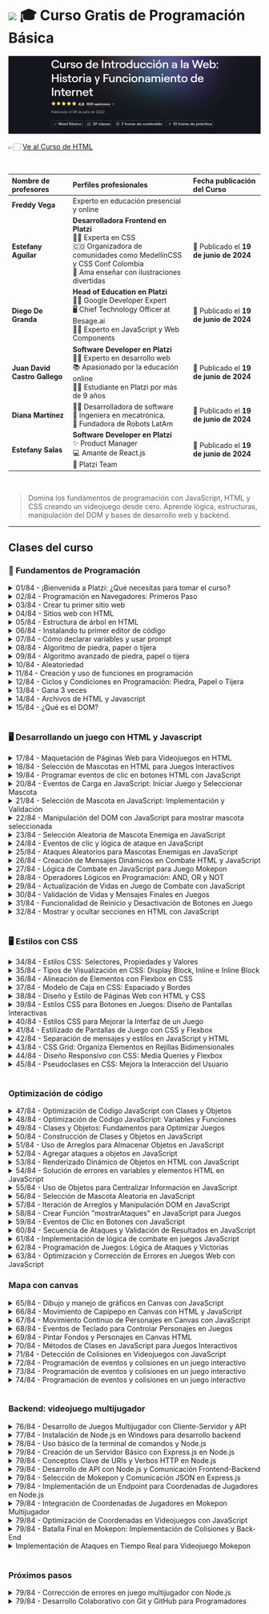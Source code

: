 
# <img width="32px" src="https://static.platzi.com/media/achievements/badge-piezas-programacion-basica-ede320eb-b1a9-4f1c-8b61-dd0502bbe4d3.png"/> 🎓 Curso Gratis de Programación Básica

<img src="./banners-cursos/curso01.jpg"/>

  <br/>

  👉🏻 [Ve al Curso de HTML](https://platzi.com/cursos/programacion-basica)
  
  <br/>

  | Nombre de profesores | Perfiles profesionales | Fecha publicación del Curso |
  | :--- | :--- | :--- |
  | **Freddy Vega** | Experto en educación presencial y online |
  | **Estefany Aguilar** | **Desarrolladora Frontend en Platzi** <br/> 👩‍💻 Experta en CSS <br/> 🇨🇴 Organizadora de comunidades como MedellínCSS y CSS Conf Colombia <br/> 🎨 Ama enseñar con ilustraciones divertidas | 📅 Publicado el **19 de junio de 2024** |
  | **Diego De Granda** | **Head of Education en Platzi** <br/> 👨‍🏫 Google Developer Expert <br/> 🖥️ Chief Technology Officer at Besage.ai <br/> 👨‍💻 Experto en JavaScript y Web Components | 📅 Publicado el **19 de junio de 2024** |
  | **Juan David Castro Gallego** | **Software Developer en Platzi** <br/> 👨‍💻 Experto en desarrollo web <br/> 📚 Apasionado por la educación online <br/> 👨‍🎓 Estudiante en Platzi por más de 9 años | 📅 Publicado el **19 de junio de 2024** |
  | **Diana Martínez** | 👩‍💻 Desarrolladora de software <br/> 🔧 Ingeniera en mecatrónica. <br/> 🤖 Fundadora de Robots LatAm | 📅 Publicado el **19 de junio de 2024** |
  | **Estefany Salas** | **Software Developer en Platzi** <br/> ✨ Product Manager <br/> 💻 Amante de React.js <br/> 💚 Platzi Team | 📅 Publicado el **19 de junio de 2024** |
  <br/>


> Domina los fundamentos de programación con JavaScript, HTML y CSS creando un videojuego desde cero. Aprende lógica, estructuras, manipulación del DOM y bases de desarrollo web y backend.

---

## Clases del curso

### 🗿 Fundamentos de Programación
<details>
  <summary>01/84 - ¡Bienvenida a Platzi: ¿Qué necesitas para tomar el curso?</summary>
  <br/>
</details>

<details>
  <summary>02/84 - Programación en Navegadores: Primeros Paso</summary>
  <br/>

  Si nos regalas solo unos minutos, podemos enseñarte a escribir tus primeras líneas de código 💚 Solo necesitas un navegador de Internet y la voluntad para intentarlo 😉 .

  ## **Abriendo la consola del navegador**

  Primero necesitamos un espacio dónde escribir código. Así que ve a tu navegador favorito (Google chrome, Edge, Firefox, Opera, o el que prefieras) y dirígete a la barra de direcciones (ese lugar donde escribes “`Platzi.com`”).

  Ahí, vas a escribir “**about:blank**” (sin las comillas). Eso hará que la pestaña donde lo escribiste quede vacía. Debería quedar un espacio totalmente blanco. Una vez ahí, vas a hacer **clic derecho** en el espacio en blanco y luego vas a hacer clic en un botón que diga “**inspeccionar**” (algunos navegadores lo llaman “inspect element”).

  Eso abrirá el **inspector de elementos**, un menú donde puedes ver la composición del sitio web dónde estás parado (muchos se espantan cuando lo abren por accidente dentro de un sitio web 😆 Más tarde puedes hacerlo por prueba si quieres 👍).

  El inspector se abre por defecto en una pestaña llamada “elementos” en la parte superior. Lo que estamos buscando está justo al lado: una pestaña llamada “**consola”.**

  Ahí es dónde empezarás a programar 😉

  ![Captura de pantalla que muestra cómo llegar a la consola](https://static.platzi.com/media/articlases/Images/Clase%2001%20-%201.png)

  ## **Tus primeras líneas de código**

  Haz clic en la consola y escribe lo mismo que te indico aquí abajo. **Recuerda pulsar [enter] luego de escribir cada línea para ver el resultado** 🙂

  ```jsx
  1 + 1   //[enter]

  9 - 5   //[enter]

  12 * 4  //[enter]

  30 / 5  //[enter]

  ```

  ![Captura de pantalla de cómo se ven estos cálculos en la consola](https://static.platzi.com/media/articlases/Images/Clase%2001%20-%202.png)

  Seguro ya notaste que puedes usar la consola como una especie de calculadora. Realiza algunos experimentos antes de continuar 😉

  ## **Variables**

  Ahora, ¿qué tal si probamos algo diferente? Ingresa el siguiente código en la consola:

  ```jsx
  a = 1       //[enter]

  b = 2       //[enter]

  c = a - b
  ```

  ¿Qué crees que ocurrirá cuando pulses [enter] en ese último comando? ¡Así es! La consola sustituirá “a” y “b” por sus valores numéricos, y los usará para calcular el valor de “c” 😃

  Esto ocurre porque, cuando la consola recibe el comando “a = 1”, tu computadora guarda en su memoria RAM que la letra “a” vale “1”.

  A esto lo llamamos crear una **variable,** y ocurre siempre que empleas el signo igual (=). En este escenario, a, b y c se convirtieron en variables y puedes emplearlas para calcular cosas más interesantes 🙂 De hecho, no tienes que limitarte a letras. Puedes crear variables tan locas como:

  ```jsx
  perros = 4

  gatos = 3

  totalMascotas = perros + gatos
  ```

  Ojo, en la consola, una vez que declaras una variable, basta con escribirla de nuevo para conocer de nuevo su valor. Prueba escribiendo solamente “c” y pulsando [enter] 😉

  Adelante, experimenta un poco antes de seguir leyendo 😁

  ## **Errores**

  Ahora, ¿crees que la consola solo sabe interpretar números? Probemos esta vez con algo de texto 🙂

  ```jsx
  d = texto
  ```

  Si pulsaste `[enter]` al escribir eso, probablemente la consola te arrojó un error 😅 Verás: la consola te permite darle instrucciones a tu computadora de forma directa. Pero si escribes algo que tu computadora no puede entender, entonces te va a arrojar un error.

  Este error que cometiste es un **error de sintaxis**, y ocurre cuando escribes algo que no sigue las reglas del lenguaje de programación que entiende tu computadora.

  En este caso, nos estamos comunicando con ella usando **JavaScript**. Y en JavaScript, el texto se escribe entre comillas (”).

  ## **Strings**

  Tu computadora no puede entender texto sin ayuda de programas o extensiones. Pero si puede entender caracteres, como letras y símbolos, y **secuencias de caracteres**, como palabras o contraseñas.

  A este tipo de datos se les conoce como **string**. Tu computadora los entiende del mismo modo que entiende a los números, y puedes hacer cosas con ellos como:

  ```jsx
  d = "Hola, "

  e = " ¿cómo estás?"

  profesor = "Freddy"

  f = d + profesor + e

  ```

  Realiza algunos experimentos antes de continuar.

  ## **Funciones**

  Las funciones son una herramienta adicional a nuestra disposición. Estas nos permiten decirle a nuestra computadora: “cuando recibas esta señal, por favor haz esto.”

  Por el momento no te explicaremos como crearlas. Pero si te enseñaremos a usarlas 😉

  El navegador tiene algunas funciones por defecto. Una de ellas se llama “alert()”. Para usarla prueba escribiendo este comando en la consola:

  ```jsx
  alert("¡Estoy programando!")
  ```

  En ese ejemplo, lo que hiciste fue ejecutar la función. Eso se hace escribiendo el nombre de la función (”alert”) seguido por paréntesis con una señal dentro. Esta señal se llama **parámetro.**

  Ojo, esos parámetros generalmente modifican el resultado cuando ejecutas una función. Tú decides cómo funciona cuando las creas, pero algunas funciones usan muchos parámetros, y pueden trabajar sin ningún parámetro.

  Por ejemplo, prueba con:

  ```jsx
  alert()

  ```

  Fíjate en que, **a pesar de no tener parámetros, igual tuvimos que usar los paréntesis**. Esto es importante. Si no usas los paréntesis, la computadora no entiende que quieres ejecutar una función. En cambio, se confunde y piensa que le estás hablando de una variable 😅

  ## **¿Cómo funciona la programación?**

  La consola del navegador es un espacio que nos permite comunicarnos directamente con nuestro computador a través de JavaScript. Cuando creas variables, tu computador guarda la información en la memoria RAM *(Random Access Memory)* dónde la guarda para que accedas a ella siempre que lo necesitas, y la borra al apagar la computadora.

  Todo esto de variables, funciones, strings y demás es lo que está detrás de los sitios web, apps para teléfonos, videojuegos, y todo tipo de software 🙂

  Felicidades por escribir tus primeras líneas de código 🤗 Realiza todos los experimentos que quieras, y nos vemos en la próxima clase para que aprendas a [crear tu primer sitio web](https://platzi.com/clases/3208-programacion-basica/51979-crea-tu-primer-sitio-web/) 😉

  ## **Resumiendo la clase**

  Pero antes de irnos, te dejaré este pequeño resumen para que puedas revisarlo en el futuro:

  💡 Puedes entrar a la **consola** siguiendo los siguientes pasos:

  1. Abre el navegador (Google Chrome, Edge, Firefox, Opera, o el que prefieras).
  2. Escribe “**about:blank**” en la barra de direcciones.
  3. Haz clic derecho en el espacio en blanco, y selecciona “**inspeccionar**” (algunos navegadores lo muestran como “inspect element”). Eso abre el **inspector de elementos**.
  4. dentro del inspector de elementos, dirígete a una pestaña llamada “**consola**”.

  💡 La consola del navegador te permite comunicarte directamente con tu computador a través de un lenguaje de programación llamado **JavaScript.**

  En su forma más básica, puedes utilizarlo para realizar operaciones matemáticas.

  💡 Las **variables** permite almacenar valores para usarlos luego en operaciones variadas y más complejas, sin necesidad de repetirlos una y otra vez.

  Más adelante aprenderás sus reglas de uso. Pero, por los momentos, puedes crearlas en la consola usando este formato:

  ```jsx
  [variable] = [valor]
  ```

  Por ejemplo:

  ```jsx
  a = 1
  ```

  💡 Las variables también pueden almacenar texto. Este tipo de datos se llaman **strings**, y puedes emplearlos siempre y cuando encierres el texto entre comillas.

  Por ejemplo:

  ```jsx
  profesor = “Freddy”
  ```

  💡 Las **funciones** nos permiten indicarle a la computadora que ejecute una serie de pasos cuando se le dé la señal. En esta clase no aprendimos a crearlas, pero si a utilizarlas usando la función “alert()” que viene por defecto con el navegador.

  Para usarla, solo tienes que escribir:

  ```jsx
  alert(”mensaje”)
  ```

  Esto funciona aunque el “mensaje esté en blanco. Pero es importante que escribas los paréntesis, o la función no se ejecutará.

  <aside>

  💡 _Los lenguajes de programación tienen reglas de escrituras. Si te equivocas, la computadora no entenderá lo que dices y te avisará mostrándote un error_.

  </aside>

  Los errores que derivan de errores de escritura en el código se llaman **errores de sintaxis** y son bastante comunes, en especial cuando estás aprendiendo a programar.
</details>


<details>
  <summary>03/84 - Crear tu primer sitio web</summary>
  <br/>
  Un **sitio web** funciona correctamente gracias a la participación de diversos tipos de archivos. Por lo tanto, antes de empezar a crear nuestro primer sitio web debemos repasar un concepto fundamental relacionado con **la estructura de los archivos**.

  Aunque en esta clase generaremos un solo archivo para lanzar nuestro primer sitio web, a lo largo del curso necesitarás crear otros tipos de archivos para su correcto funcionamiento.

  ## **Estructura de un archivo**

  Se trata de uno de los conceptos más fáciles de asimilar en el universo de los sistemas operativos. Nada más debes recordar alguno de tantos archivos que has creado desde que usas un computador.

  Es muy probable que hayas pensado que *carta.docx* o *dibujo.jpg* eran, simplemente, nombres de archivos. Resulta que en esa descripción observamos **la estructura de un archivo**.

  ### Nombre

  Debes tener claro que *nombre* es, apenas, una parte de la estructura de un archivo.

  Los nombres son personalizados y descriptivos. Solo **en algunos casos deberás asignar nombres predefinidos** para que sean leídos automáticamente, como, por ejemplo, cuando produces un sitio web. La página principal, por defecto, debe llamarse *index.html*.

  > Al asignar nombres a los archivos, debemos tener en cuenta una recomendación imprescindible como hispanohablantes: no utilizar caracteres especiales como tildes, comas o la eñe. Tampoco se deben emplear símbolos como &, $, %, !, o ". Por ejemplo, si debes crear una presentación en slides para una fecha especial, es mejor que definas el nombre de la siguiente manera: diaDelNino.pptx
  > 

  Tal como puedes darte cuenta en el ejemplo anterior, no uso ni tilde ni la eñe. Además, también debiste haber notado que no he dejado ningún espacio en el medio. En cambio, he utilizado letras mayúsculas.

  ### Punto (.)

  Por más diminuto que nos parezca, **el punto es un elemento importante dentro de la estructura de un archivo**.

  Este carácter **está presente en las estructuras de archivos de todos los sistemas operativos**. Tanto en Windows como en Mac, Linux, incluso, en Android se usa el punto después del nombre y antes de la extensión.

  ### Extensión

  La extensión de un archivo es el componente que nos permite distinguirlo antes de ejecutarlo. Por ejemplo, si la extensión es *pdf* o *mp4*, sabemos que el primero es un documento y que el segundo es un video. Gracias a la **extensión** conocemos anticipadamente qué aplicación ejecutará el archivo.

  Para el propósito del presente curso, tendremos en cuenta que un navegador como Chrome lee, entre otros archivos, aquellos cuya extensión es *html*. Por esta razón, el primer archivo que crearemos para lanzar un sitio web será uno que termine en *.html*. Pero, antes de todo, es necesario conocer acerca de esta tecnología.

  ## **¿Qué es HTML?**

  HTML es un lenguaje de marcado o de **etiquetas**. Gracias a las etiquetas escritas dentro del archivo .html, puedes ver esta página tal y como está. Las etiquetas html son, algo así, como instrucciones que el navegador debe decodificar. Viene del inglés *HyperText Markup Language*.

  Las traducciones al español tienen leves variaciones. Algunos le llaman “*lenguaje de etiquetas*” o “*marcas de hipertexto*”. Otros, simplemente, “*lenguaje de marcado*”. Un archivo con extensión *HTML* contiene texto plano. **HTML no es un archivo de texto enriquecido** como los que producimos en editores como Microsoft Word. Al crear un archivo HTML no podemos formatear su texto con subrayado o con **negrita** o con diferentes colores.

  En este punto ya te habrás preguntado, ¿por qué veo este texto en negrita y en cursiva en el navegador que solo lee archivos HTML, los cuales son archivos de texto plano?. No te preocupes que no se trata de un engaño, es una buena pregunta.

  La versión actual de HTML incorpora más de un centenar de etiquetas. En este curso utilizaremos algunas de las que más se implementan en un sitio web.

  ## **Configurando mi sistema operativo en modo profesional**

  Ahora que ya sabemos lo importante que son las **extensiones**, estas deben estar siempre visibles en nuestro sistema operativo. Además, en el entorno de la programación, **es una buena práctica tener a la vista las extensiones de los archivos que están en nuestro computador**.

  Por eso vamos a proceder a realizar la primera actividad de esta clase: **activar la función de *Mostrar las extensiones de los archivos*** en tu sistema operativo. Esta es una tarea muy sencilla, aunque varía de acuerdo a la versión de tu sistema operativo. Pero si trabajas en una versión reciente, el proceso es, aún, más sencillo.

  ## **Actividad de la clase**

  Después de que hayas realizado la tarea del paso anterior, realiza lo siguiente:

  1. Crea la carpeta *programar* en el escritorio o en la unidad de tu preferencia y ábrela.
  2. Haz clic secundario, selecciona *Nuevo*, luego *Documento de texto*. Borra todo el texto que te aparece por defecto, es decir el nombre del archivo, el punto y la extensión. Escribe pagina.html (recuerda que no se deben usar tildes).
  3. Haz clic secundario sobre el archivo pagina.html, luego en *Abrir con* y selecciona *Bloc de notas*. No debes abrir el archivo haciendo doble clic. Eso lo haremos después. Al hacer doble clic principal, seguramente el archivo lo abra el navegador predeterminado en tu sistema operativo que puede ser Chrome, Edge o Mozilla. En cualquiera de estos solo verás una página en blanco, puesto que todavía no has ingresado contenido al archivo pagina.html.
  4. Después de abrir el archivo en el *Bloc de notas*, escribe las siguientes líneas de código:

  ```html
  <h1>Mi primer sitio web</h1>
  Hola <strong>querida</strong> clase
  ```

  En este ejemplo observa atentamente aquello que está entre los signos de menor que (<) y mayor que (>). Tanto los signos como lo que está dentro de ellos, conforman una etiqueta.

  1. Ahora guarda los cambios, vuelve a la carpeta *programar* y abre el archivo pagina.html haciendo doble clic.

  Así como estás viendo tu archivo, ya no en el *Bloc de notas*, sino en el navegador, es como puedes comprender poco a poco la manera en que funcionan las etiquetas html.

  En el navegador no observas los signos de menor que y mayor que ni lo que está dentro de estos. Lo que sí ves es texto que tiene un mayor tamaño que otro. Esto se debe a que la etiqueta *h1* viene de Header o título o encabezado. El *1* se relaciona con la jerarquía del título. Si deseas ver subtítulos en tu sitio web, debes insertar la etiqueta *h2*. Ten en cuenta que html tiene hasta la etiqueta *h6*.

  Continúa viendo la siguiente clase de este curso para que conozcas muchas más etiquetas html incluyendo las que debes insertar obligatoriamente en tu sitio web.
</details>


<details>
  <summary>04/84 - Sitios web con HTML</summary>
  <br/>

  Seguro ya sabes que un sitio web es, en su forma más básica, un archivo HTML. Ahora, acompáñame a descubrir el funcionamiento de este lenguaje, y cómo puedes usarlo para empezar a crear sitios web 🙂.

  ## **Fundamentos de HTML**

  El **lenguaje de marcas de hipertexto (HTML)** tiene reglas como cualquier otro lenguaje. Y no son tan complicadas cuando te tomas el tiempo para explorarlas poco a poco 😉

  ### 1️⃣ En HTML la información se organiza con etiquetas

  Estas consisten en una palabra o una letra encerradas entre los símbolos “<” y “>”.

  Ej:

  ```html
  <title>
  ```

  ### 2️⃣ Cada pieza contenida en tu sitio web la encierran etiquetas de apertura y de cierre

  Las etiquetas de cierre tienen un “/” antes de la palabra o letra que compone la etiqueta.

  Ej:

  ```html
  <title>Este es el texto que aparece en la pestaña del navegador</title>

  ```

  ### 3️⃣ Las etiquetas se escriben sin espacios internos ni mayúsculas

  Un error de este estilo (de sintaxis) puede causar que el navegador no entienda la etiqueta.

  ### 4️⃣ Existen algunas etiquetas que se cierran a sí mismas

  Estas generalmente **no tienen contenido**, así que empiezan y terminan con la etiqueta de apertura. Sin embargo, son muy útiles para introducir metadatos, organizar elementos de la página, o importar elementos de otras fuentes.

  [Solo hay 14 de estas etiquetas](https://www.tutorialstonight.com/self-closing-tags-in-html#:~:text=%3Carea%3E%20%2D%20HTML,for%20the%20browsers). Pero las más comunes son:

  | **Etiqueta** | **Uso** |
  | --- | --- |
  | `<br>` | Introduce un salto de línea en la página. |
  | `<img>` | Introduce imágenes a tu sitio web. |
  | `<input>` | Introduce elementos para que el usuario te de información (cómo botones, campos de texto, listas desplegables, entre otros). |
  | `<link>` | Se usa mucho para cargar hojas externas de estilos (archivos “.css”) para definir los estilos de tu sitio web. |
  | `<meta>` | Se usa para darle metadata a tu sitio web (para que el navegador y buscadores cómo google puedan trabajar mejor con él). |

  <aside>
  💡Ojo, hay una variante de HTML llamada XHTML que requiere que estas etiquetas terminen en “/>”. Por ese motivo, muchos developers acostumbran a terminar estas etiquetas de esa manera, incluso en el HTML común y corriente.

  </aside>

  Esto no es obligatorio en el HTML que tú estás aprendiendo ahora, pero es bueno que lo tengas en mente para cuando trabajes con otros developers 👍

  Ej:

  ```html
  <meta charset=""utf-8"" />

  <img src=""./assets/img/Logo.svg"" alt=""Logo de Batata Bit"" />
  ```

  ### 5️⃣ Hay etiquetas cuyo trabajo es contener otras etiquetas

  Cuando esto ocurre, se acostumbra usar la “indentación” de código para distinguir la jerarquía de las etiquetas.

  En palabras más simples: Solo tienes que pulsar la tecla “tab” en las etiquetas hijo para que estas se muevan un poquito hacia la derecha. Eso te ayudará a distinguir a los padres de los hijos con mayor facilidad.

  Ej:

  ```html
  <picture class=""logo"">
      <img src=""./assets/img/Logo.svg"" alt=""Logo de Batata Bit"" />
  </picture>

  ```

  ### 6️⃣ Muchas etiquetas HTML utilizan **atributos**

  Estos son información adicional que se agrega en la etiqueta de apertura para personalizar sus propiedades y funcionalidad.

  Estos siguen el siguiente patrón:

  NombreDelAtributo=”ValorDelAtributo”

  Aprenderás más sobre los atributos poco a poco. Por ahora lo importante es que sepas que existen 👍

  Por cierto, en HTML, la combinación de etiquetas, atributos y contenido recibe el nombre de **elemento**.

  ![Partes de un elemento HTML](https://static.platzi.com/media/articlases/Images/Clase%204%20-%201.png)

  ### 7️⃣ Puedes encontrar una lista completa de las etiquetas HTML que puedes usar

  Con explicaciones y ejemplos de uso, en [este sitio web](https://htmlreference.io/).

  También puedes encontrarlas en referencias oficiales como las de [W3Schools](https://www.w3schools.com/tags/) o [Mozilla Developers](https://developer.mozilla.org/en-US/docs/Web/HTML/Element).

  Las más comunes para escribir son:

  | **Etiqueta** | **Uso** |
  | --- | --- |
  | `<p>` | “Paragraph”, te permite introducir párrafos. |
  | `<a>` | “Anchor”, te permite introducir hipervínculos. |
  | `<b>` | “Bold”, te permite escribir en negritas. |
  | `<i>` | “Italics”, te permite escribir en cursiva. |
  | `<u>` | “Underline”, te permite escribir texto subrayado. |
  | `<ul>` | “Unordered list”, te permite crear una lista desordenada (con puntitos) |
  | `<ol>` | “Ordered list”, te permite introducir una lista ordenada (con números o letras). |
  | `<li>` | “List item”, se colocan dentro de un `<ul>` o un `<ol>`, y se convierten en los elementos de la lista. |
  | `<h1>`, `<h2>`, `<h3>`, `<h4>`, `<h5>`, `<h6>` | “Heading”, insertan títulos y subtítulos en tu sitio web. El número que acompaña a la “h” representa el nivel del título, dónde h1 tiene la mayor jerarquía. |

  ### 8️⃣ Recuerda, **los archivos HTML cargan de arriba hacia abajo, un elemento tras otro**

  Esto significa que el orden en el que escribas el HTML sí importa. Esos son todos por ahora 😁 Recuerda experimentar un poco con las etiquetas que conociste el día de hoy 😉

  Para profundizar un poco más, no te pierdas de la siguiente clase: [Estructura de árbol en HTML](https://platzi.com/clases/3208-programacion-basica/51981-estructura-arbol-html/).

  </details>

  <details>
    <summary>05/84 - Estructura de árbol en HTML</summary>
    <br/>

    El lenguaje de marcas de hipertexto (HTML) se caracteriza porque su estructura es como la de un árbol 🙂 ¿Te animas a aprender cómo funciona? 😉

  Imagina que cada etiqueta es una rama, y que el contenido son hojas. Por lo tanto, algunas etiquetas nacerán dentro de otras etiquetas, y podrías encontrar contenido en alguna de las etiquetas más pequeñas 😉 Ahora, explorémoslas en orden para que entiendas a qué me refiero.

  ## **La regla: `<!DOCTYPE html>`**

  Primero, cada archivo HTML empieza con una etiqueta que se cierra sola. Esto es una convención y no modifica el contenido del sitio, pero es importante que empieces con ella.

  ```html
  <!DOCTYPE html>
  ```

  ## **El árbol: `<html>`**

  Debajo encontrarás el tronco del árbol: la etiqueta `<html>`. Todo el contenido del sitio va dentro de esta etiqueta, y está viene con un atributo que indica el idioma en que está escrito el sitio web.

  ```html
  <!DOCTYPE html>
  <html lang="es">

  </html>

  ```

  Después, el árbol se abre hacia dos secciones principales: la primera es `<head>`, dónde encontrarás la metadata del sitio web. Esta sección te ayudará a decirle al navegador cómo va a mostrar tu sitio web, y también te permite darle información a buscadores como google para que sepan cómo mostrar tu sitio.

  Y la segunda rama principal es `<body>`, donde introducirás el contenido que los usuarios van a ver cuando visiten tu sitio web.

  ```html
  <!DOCTYPE html>
  <html lang="es">
      <head>

      </head>
      <body>

      </body>
  </html>
  ```

  ## **Las raíces: `<head>`**

  La etiqueta `<head>` se parece mucho a las raíces de un árbol: el usuario no puede verlas, pero son fundamentales para que el sitio web funcione.

  Suele contener muchas etiquetas `<meta>` que revelan información sobre el sitio web al navegador y a buscadores como Google.

  También incluye la etiqueta `<title>` que tiene el título del sitio web (que aparece en la pestaña del navegador), y al menos una etiqueta <link> que carga la hoja de estilos de tu sitio web (el archivo “.css”; esto es lo que organiza los elementos de tu sitio web y les da forma y color).

  Aquí abajo te dejo un ejemplo muy común de lo que puedes encontrar en un `<head>`.

  ```html
  <!DOCTYPE html>
  <html lang="es">
      <head>
          <meta/>
          <meta/>
          <meta/>
          <title></title>
          <meta/>
          <link/>
      </head>
      <body>

      </body>
  </html>
  ```

  ## **Las ramas, hojas y flores: `<body>`**
  Mientras tanto, la etiqueta `<body>` contiene todo lo que el usuario puede ver en el sitio web, y también aquello con lo que puede interactuar. Esta puede ser tan compleja y diversa como las ramas de un arbol.

  Si has visitado un sitio web antes, seguro habrás notado que está construido en diferentes secciones, y las más comunes son `<header>`, `<main>`, `<aside>` y `<footer>`.

  ![Estructura común de un sitio web](https://static.platzi.com/media/articlases/Images/Clase%204%20-%202.png)

  ### La etiqueta `<script>`

  Además de esos 4, se acostumbra agregar una etiqueta `<script>` al final de `<body>`. Esta es la que tiene todo el código en JavaScript que introduces en tu sitio web para que haga cosas divertidas 😉

  Probablemente pensaste que esta etiqueta se coloca en `<head>` debido a que su contenido no se muestra al usuario. Y estás en lo cierto 🙂 En realidad funciona por igual tanto en `<head>` como en `<body>`. Pero, antes de decidir dónde colocarla, quiero que pienses en esto:

  ¿Recuerdas que **los archivos HTML cargan progresivamente de arriba a abajo**? Pues, por lo general, el usuario no interactúa con el sitio web hasta que este termina de cargar. Así que dejar `<script>` al final de `<body>` permite que tu sitio web cargue todo el aspecto visual antes de cargar su programa 😉

  Al final queda de tu parte (o de tu equipo de trabajo) decidir dónde colocar `<script>`. Pero es una práctica común dejarlo al final de `<body>` para que el sitio web se muestre más rápido al usuario 🙂

  ```html
  <!DOCTYPE html>
  <html lang="es">
      <head>

      </head>
      <body>
          <header>

          </header>
          <main>

          </main>
          <footer>

          </footer>
          <script></script>
      </body>
  </html>
  ```

  ### HTML semántico

  En este punto, ya puedes introducir etiquetas comunes de escritura como `<p>` o `<ol>`. Sin embargo, existen otras etiquetas que suelen usarse dentro de `<body>` para ordenar aún más la información, lo que beneficia a la accesibilidad, al posicionamiento de tu sitio web en buscadores, y en ocasiones también a la aplicación de estilos.

  Algunas etiquetas comunes de este estilo son:

  | **Etiqueta** | **Uso** |
  | --- | --- |
  | `<nav>` | Se usa para identificar el panel de navegación del sitio, dónde están los links al resto del contenido de tu sitio web. |
  | `<section>` | Se usa para separar un elemento html en secciones, cada una con un propósito. |
  | `<article>` | Se usa para identificar artículos individuales dentro de un sitio web. Se usa mucho para identificar entradas de un blog. |
  | `<figure>` | Se usa como un contenedor de imágenes, para manipular su tamaño con mayor facilidad en CSS, y para agregar un pie de foto. |
  | `<div>` | Este es un comodín. Es un contenedor que puede tener lo que sea dentro. Pero no beneficia la accesibilidad o el posicionamiento en buscadores. |

  Aquí abajo tienes un ejemplo de una estructura de HTML básica sin contenido. Verás que no es tan compleja luego de que conoces los elementos que la componen 😁

  ```html
  <!DOCTYPE html>
  <html lang="es">
      <head>
          <meta/>
          <meta/>
          <meta/>
          <title>Batata Bit</title>
          <meta/>
          <link/>
      </head>
      <body>
          <header>
              <nav>
              </nav>
          </header>
          <main>
              <section>
                  <article>
                  </article>
              </section>
          </main>
          <footer>
              <figure>
                  <img/>
              </figure>
          </footer>
          <script></script>
      </body>
  </html>

  ```

  Por cierto, abajo te dejé el mismo código, pero con atributos 😁 Como hay más texto, quizás pienses que es más “temible” cuando los tiene. Pero la realidad es que los atributos no cambian la estructura, solo agregan información 🙂

  Dale un vistazo para que te vayas acostumbrando a como se ven. Cuando empieces a usarlos te familiarizarás mucho más con ellos 😉

  ```html
  <!DOCTYPE html>
  <html lang="es">
      <head>
          <meta charset="utf-8" />
          <meta name="description" content="La próxima revolución en el intercambio de criptomonedas, Batatabit te ayuda a navegar entre los diferentes precios y tendencias" />
          <meta name="robots" content="index, follow" />
          <title>Batata Bit</title>
          <meta name="viewport" content="width=device-width, initial-scale=1.0" />
          <link rel="stylesheet" href="./styles/mobile.css" />
      </head>
      <body>
          <header class="header">
              <nav>
              </nav>
          </header>
          <main class="main">
              <section class="added-value">
                  <article class="added-value__cards--save-time">
                  </article>
              </section>
          </main>
          <footer>
              <figure class="footer__logo">
                  <img src="./assets/img/FooterLogo.svg" alt="El logo de batatabit" />
              </figure>
          </footer>
          <script src="./src/index.js"></script>
      </body>
  </html>

  ```

  Experimenta un poco con las etiquetas que conociste el día de hoy, y luego continúa tu aprendizaje aprendiendo a instalar tu primer editor de código: [Visual Studio Code](https://platzi.com/clases/3208-programacion-basica/51982-visual-studio-code/).

</details>


<details>
  <summary>06/84 - Instalando tu primer editor de código</summary>
  <br/>

  Si vas a aprender a programar, necesitas un editor de código. Pero ¿Por qué usar uno? ¿Cuál elegir? ¿Y cómo instalarlo? Quédate conmigo y respondamos todas esas preguntas 😉.

  ## **¿Qué es un editor de código?**

  En pocas palabras, un editor de código es un software que te permite escribir y editar código **en texto plano**, a la vez que te brinda herramientas varias para facilitar tu proceso de trabajo.

  El código se escribe en **texto plano**. Es decir, texto simple y sin ningún tipo de formato (como negritas, cursivas y variedades de tamaño o color). Por lo tanto, no puedes escribir código usando software dedicado a aplicar estos formatos en cartas y documentos (como Microsoft word, Google docs, o Pages).

  Así que necesitas un software especializado que te permita escribir texto plano, pero que al mismo tiempo te brinde herramientas para facilitar tu proceso de trabajo. Algunas de estas herramientas son: detector de errores en el código, herramientas para autocompletar, buscar y reemplazar; resaltados varios para facilitar la lectura del código, entre otros.

  Además. algunas de estas herramientas admiten la instalación de extensiones que permiten personalizar y ampliar aún más las capacidades del editor de código. Van desde asistencia con colores y resaltados, a herramientas de comunicación de equipos dentro del editor de código como [CodeStream](https://www.codestream.com/).

  ## **¿Qué editor de código instalo primero?**

  Si estás siguiendo este curso, te recomendamos que empieces probando [Visual Studio Code](https://code.visualstudio.com/).

  Existen muchos editores de código en el mercado, y la mayoría son gratuitos (incluyendo el block de notas o el “notepad” que viene con tu computadora). Sin embargo, Platzi eligió esta para ti porque es gratuita, corre en windows, mac y Linux; y es una de las mejor valoradas en el entorno profesional al momento de lanzar este curso (2022).

  ## **¿Cómo instalar Visual Studio Code?**

  1. Entra al sitio web oficial de [Visual Studio Code](https://code.visualstudio.com/) y descárgalo para tu sistema operativo.
  2. Ejecuta el instalador que se descargó en tu computadora.
  3. Acepta los términos y condiciones (si estás de acuerdo).
  4. Luego tendrás que indicarle al instalador si deseas que realice alguna tarea adicional (abajo te explico qué significan estas opciones), y le das a siguiente.
  5. Finalmente, esperas a que termine la instalación y le das finalizar 🙂

  ### Tareas adicionales durante la instalación de Visual Studio Code

  Te recomendamos habilitar las siguientes opciones: te recomendamos:

  1. Crear el acceso directo en el escritorio (para que puedas abrirlo desde el escritorio con facilidad).
  2. Agregar la acción “abrir en code” a los menu contextuales de archivo y de directorio (Esto te permite abrir archivos y carpetas desde el menú que se abre cuando haces click derecho en ellos).
  3. Registrar Code como editor para los tipos de archivo admitidos (para que tu computadora abra los archivos con Visual Studio Code en lugar del Notepad).
  4. Agregarlo al PATH (para que puedas abrir tus archivos y carpetas fácilmente desde la [terminal y línea de comandos](https://platzi.com/cursos/terminal/)).

  Estas opciones te beneficiarán en tu carrera cómo programador, especialmente si Visual Studio Code se convierte en tu editor de texto preferido.

  ![Vista de la ventana de "Tareas Adicionales" durante la instalación de Visual Studio Code (2022)](https://static.platzi.com/media/articlases/Images/Clase%206%20-%201.png)

  ## **Usando Visual Studio Code por primera vez**

  Solo la práctica te hará un maestro en Visual Studio Code. Sin embargo, déjame darte algunas nociones clave para que empieces a usarlo ahora mismo 👍

  ![Primera impresión de la ventana de Visual Studio Code (2022)](https://static.platzi.com/media/articlases/Images/Clase%206%20-%202.png)

  1. VSCode emplea ventanas al igual que el navegador de internet. Puedes trabajar con varios archivos a la vez desde la misma ventana.
  2. Por defecto, VSCode suele mostrar una ventana de bienvenida y otra con las mejoras de la última versión instalada. Puedes cerrarlas cuando quieras.
  3. Por defecto, VSCode te preguntará si confías en los autores de los archivos que intentes abrir. Esta es una medida de seguridad normal, y se toma para protegerte de archivos ejecutables que puedan puedan perjudicar tu computador.
  4. VSCode tiene un menú superior muy similar a los de otros software, pero también tiene un menú a la izquierda que se distingue por íconos en lugar de palabras. Estos despliegan un panel lateral con diferentes funcionalidades.
  - El primer botón es el explorador de archivos. Si decides abrir una carpeta entera con VSCode, este panel te permite navegar fácilmente por los diferentes archivos que se encuentran dentro de la carpeta.
  - El segundo botón es un buscador. Te permite buscar palabras en cualquiera de los archivos de la carpeta que tienes abierta (y resalta todas sus iteraciones).
  - El tercero tiene que ver con un software de control de versiones (algo indispensable para programar profesionalmente. Más información en el [Curso Profesional de Git y Github](https://platzi.com/cursos/git-github/)).
  - El cuarto es una herramienta interna de VSCode para correr y detectar bugs en el código.
  - El quinto abre un panel dónde podrás buscar e instalar extensiones para tu editor de código.
  1. El editor de VSCode tiene tema oscuro por defecto para que distingas la implementación de colores dentro del código.
  2. VSCode cuenta el número de líneas del archivo que tengas abierto. También destaca la indentación de código, y aplica un código de colores al texto del archivo (que depende de la extensión del archivo).
  3. VSCode emplea una vista miniatura del código en el extremo derecho de la ventana. Puedes usar este para navegar fácilmente por tu código.
  4. Puedes hacer zoom para aumentar el tamaño del código y facilitar su lectura. Puedes lograrlo pulsando Ctrl→”+” y Ctrl→”-”

  ## **Bonus: utf-8**

  El navegador no puede leer acentos y letras “ñ” si no indicas esto en el HTML.

  Es probable que ya te hayas dado cuenta de que estos acentos no se muestran bien cuando cargas el archivo HTML común y corriente en tu navegador. Esto se debe a que los acentos no pertenecen al set de caracteres que carga por defecto el HTML.

  Para usar caracteres comunes del español (como acentos y la letra “ñ”), necesitas activar el Unicode Transformation Format 8 (UTF-8) en tu archivo HTML colocando la siguiente etiqueta `<meta>` en el `<head>` de tu archivo:

  ```html
  <meta charset="utf-8" />
  ```

  Esta se ve así dentro del código:

  ```html
  <!DOCTYPE html>
  <html lang="es">
      <head>
          <meta charset="utf-8" />
      </head>
      <body>

      </body>
  </html>
  ```

  ¿Qué tal si creas un nuevo archivo HTML, pero esta vez desde Visual Studio Code? 🙂

  Experimenta un poco, y nos vemos a continuación en la siguiente clase: [Como declarar variables y usar prompt](https://platzi.com/clases/3208-programacion-basica/51983-prompt/) 😉

</details>



<details>
  <summary>07/84 - Cómo declarar variables y usar prompt</summary>
  <br/>

  Estos dos procesos pueden ser muy útiles cuando estás aprendiendo a programar.

  ## **Cómo declarar variables en JavaScript**

  Sin complicarnos mucho, puedes declarar una variable en JavaScript escribiendo lo siguiente:

  1. La palabra reservada “let”.
  2. El nombre que quieres para tu variable.
  3. El signo “=” para asignar un valor a ese nombre.
  4. El valor que quieres para la variable. Puede ser texto (strings), números, y otras cosas que aprenderás si profundizas un poco más en JavaScript.

  ```jsx
  let a = 1;
  ```

  “Declarar una variable” consiste en reservar un nombre en la memoria de la computadora y asignarle el valor que tú indiques.

  En JavaScript (el lenguaje que entienden los navegadores de internet) hay varias formas de declarar una variable. Sin embargo, cuando estas empezando, puedes declarar variables con “let” sin mayor problema 👍

  ## **Uso de promt()**

  “Prompt()” es una función nativa del navegador. Cuando la usas, esta dispara una pequeña ventana con el texto que indiques entre los paréntesis, dónde le pide al usuario que te entregue alguna información. Por lo tanto, podemos usarla para obtener información del usuario y usarla en otro lugar.

  Ejemplo:

  ```jsx
  let nombre = "";
  nombre = prompt("¿Cuál es tu nombre?");
  alert(nombre + ", Bienvenido a Platzi :)");
  ```

  Prueba a correr ese código en el navegador para que veas lo que ocurre, y animate a experimentar un poco con lo que aprendiste aquí 😊

  Luego, pasa con confianza a la siguiente clase: [Algoritmo de piedra, papel o tijera](https://platzi.com/clases/3208-programacion-basica/51984-algoritmo-de-piedra-papel-o-tijera/).

</details>

<details>
  <summary>08/84 - Algoritmo de piedra, paper o tijera</summary>
  <br/>

  Ahora que conoces lo más básico de programar ¿te animas a crear un pequeño juego de piedra papel o tijera con tu navegador?

  Esta clase requiere que sepas lo fundamental sobre crear archivos HTML y escribir código JavaScript. Si aún no lo sabes, entonces visita [la primera clase del curso](https://platzi.com/clases/3208-programacion-basica/52069-que-es-platzi/) y empieza desde allí 🙂 Esta es la clase número 9 del curso gratis de programación básica de Platzi 💚

  ## **Tips para aprender a programar**

  Ahora, antes de empezar, déjame darte algunos tips que seguro te ayudarán 😉

  ### Escribe comentarios con “//”

  La computadora ignora todo lo que escribas después de un “//” en una línea de código. Así que puedes usar esto para dejar mensajes útiles para ti (o tus compañeros) a lo largo del código.

  Por ejemplo:

  ```jsx
  //RECOGIENDO LA ELECCIÓN DEL JUGADOR
  let eleccionJugador = prompt(); // Aquí el jugador elije piedra, papel o tijera

  ```

  ### Nombra variables

  Se recomienda fuertemente usar nombres que dejen claro el propósito de la variable. Evita usar nombres sencillos como “a”, porque puedes olvidar que es lo que hace cuando trabajas con muchas variables a la vez.

  La práctica más común es utilizar nombres compuestos por varias palabras en Camel Case (sin espacios, empezando en minúscula, y colocando en mayúscula la inicial de todas las palabras después de la primera).

  Ojo, recuerda no emplear acentos ni “ñ” en tu código para evitar errores de lectura.

  Por ejemplo:

  ```jsx
  eleccionUsuario
  nombreUsuario
  primerApellidoUsuario
  fechaNacimientoUsuario
  ```

  ### Utiliza condicionales

  Si lo piensas bien, el juego de piedra, papel y tijera requiere de condiciones como “si el jugador elije piedra y la computadora elije piedra, entonces el jugador gana”.

  Para hacer eso en JavaScript debes seguir una formula sencilla:

  ```jsx
  if ( variableAComparar == ValorDeComparacion ) {
      //Código a ejecutar si la condición se cumple
  }
  else if ( variableAComparar == ValorDeComparacion2 ) {
      //Código a ejecutar si la condición 1 no se cumple, pero la segunda sí
  }
  else ( variableAComparar == ValorDeComparacion3 ) {
      //Código a ejecutar si ninguna condición se cumple
  }
  ```

  En resumen:

  1. Usas `if` para evaluar la primera condición. `else if`, para evaluar más condiciones si la primera no se cumple, y `else` para decir lo que ocurrirá si ninguna otra condición se cumple.
  2. Entre los paréntesis escribes la condición que deseas evaluar. Por lo general se compara una variable con un valor.
  3. Recuerda que `=` se utiliza para asignar valores a las variables. Si deseas comparar variables con valores dentro de un `if`, entonces debes emplear un `==`. También puedes emplear un `===`si quieres comparar tanto el valor como el tipo de dato (número, string, o *boolean).
  4. El código que escribas entre `{}` es el código que se va a ejecutar si la condición entre paréntesis se cumple.

  💡 Los datos tipo **Boolean** son datos “Verdadero o falso”. Puedes escribirlos como `true` / `false` o 1 / 0. Por lo regular son muy útiles 👍

  ## **Escribiendo el algoritmo**

  Esto lo vamos a hacer en dos partes. Y lo primero es crear el archivo HTML dónde vamos a escribir nuestro código, abrirlo en nuestro editor de código, y escribir la base en HTML.

  Intenta hacerlo sin ayuda 😉 Y si te pierdes, aquí te dejo el código que deberías preparar de primeras.

  ```html
  <!DOCTYPE html>
  <html>
      <head>
          <meta charset="utf-8" />
          <title>Algoritmo piedra, papel o tijera</title>
          <script>

          </script>
      </head>
      <body>
          <h1>Piedra, papel o tijera</h1>
      </body>
  </html>
  ```

  Luego escribiremos un código que nos permita saber si el jugador elije piedra papel o tijera. Intenta crear una variable que capture la elección del jugador usando un `prompt()`. Explícale que escriba 1 para piedra, 2 para papel o 3 para tijera, y luego recuérdale el número que eligió con un `alert()`.

  Intenta hacerlo sin ver la solución. Cuando termines, compara lo que obtuviste con el código de abajo y sigue leyendo:

  ```html
  <!DOCTYPE html>
  <html>
      <head>
          <meta charset="utf-8" />
          <title>Algoritmo piedra, papel o tijera</title>
          <script>
              //OBTENIENDO LA ELECCIÓN DEL JUGADOR
              let eleccionDelJugador = 0;
              eleccionDelJugador = prompt("Elige: 1 para piedra, 2 para papel, 3 para tijera");
              alert("Elegiste " + jugador);
          </script>
      </head>
      <body>
          <h1>Piedra, papel o tijera</h1>
      </body>
  </html>
  ```

  Bien, ahora probemos con la condición. Primero convierte el recordatorio en un comentario. Vamos a crear un recordatorio más preciso, uno que le diga al usuario si eligió piedra, papel, tijera, o algo más.

  Para hacerlo, inicia una condición dónde vas a hacer tres comparaciones. Primero usa un `if` para evaluar si el jugador eligió piedra. Si lo hizo, envíale un `alert()` indicándole que eligió piedra. Luego usa un par de `else if` para evaluar si eligió papel o tijeras, y envíale un `alert()` en cada uno informándole de su decisión.

  Finalmente, emplea un `else` para evitar que el jugador quiera pasarse de listo al escribir algo que no sea 1, 2 o 3. En ese caso, envíale un `alert()` indicándole que elija 1, 2 o 3 (o juegale una broma. Es tu juego después de todo 😉).

  Intenta hacerlo por tu cuenta. Y cuando termines, compáralo con el código de abajo antes de continuar.

  ¡Recuerda probar tu código en el navegador y pulirlo hasta que funcione!

  ```html
  <!DOCTYPE html>
  <html>
      <head>
          <meta charset="utf-8" />
          <title>Algoritmo piedra, papel o tijera</title>
          <script>
              //OBTENIENDO LA ELECCIÓN DEL JUGADOR
              let eleccionDelJugador = 0;
              eleccionDelJugador = prompt( "Elige: 1 para piedra, 2 para papel, 3 para tijera" );
              // alert( "Elegiste " + jugador );

              //INFORMANDO LA ELECCIÓN DEL JUGADOR
              if ( eleccionDelJugador == 1 ) {
                  alert( "Elegiste piedra" );
              }
              else if ( eleccionDelJugador == 2 ) {
                  alert( "Elegiste papel" )
              }
              else if ( eleccionDelJugador == 3 ) {
                  alert( "Elegiste tijera" )
              }
              else {
                  alert( "Elegiste otra cosa, así no puedes jugar >-<" )
              }
          </script>
      </head>
      <body>
          <h1>Piedra, papel o tijera</h1>
      </body>
  </html>
  ```

  Dejémoslo hasta aquí por ahora. Intenta reproducir este código por tu cuenta ahora que sabes cómo funciona. Y cuando estés listo, acompáñame a terminar este pequeño juego en: [Algoritmo avanzado de piedra, papel o tijera](https://platzi.com/clases/3208-programacion-basica/51985-algoritmo-avanzado-de-piedra-papel-o-tijera/)

</details>

<details>
  <summary>09/84 - Algoritmo avanzado de piedra, papel o tijera</summary>
  <br/>
  
  Ya construimos la base de nuestro juego de piedra, papel o tijera. Ahora pongámoslo a funcionar. Esta es la segunda parte del ejercicio de [programar un juego de piedra, papel o tijera](https://platzi.com/clases/3208-programacion-basica/51984-algoritmo-de-piedra-papel-o-tijera/) que planteamos la clase anterior. Visita la clase si deseas ver cómo llegamos hasta aquí 😉

  ## **¿Dónde nos quedamos?**

  Aquí nos quedamos. Compáralo con tu código, o construye el tuyo para continuar la clase 🙂

  > 💡 Ojo, no copies y pegues si no lo has hecho aún. Al contrario, aprovecha la oportunidad para practicar 😉
  > 

  Sin embargo, si tienes problemas para visualizarlo por el tamaño de la ventana, prueba copiandolo y pegandolo en un archivo HTML diferente al tuyo en Visual Studio Code. Ahí deberías poder verlo bien 👍

  ```html
  <!DOCTYPE html>
  <html>
      <head>
          <meta charset="utf-8" />
          <title>Algoritmo piedra, papel o tijera</title>
          <script>
              //OBTENIENDO LA ELECCIÓN DEL JUGADOR
              let eleccionDelJugador = 0;
              eleccionDelJugador = prompt( "Elige: 1 para piedra, 2 para papel, 3 para tijera" );
              // alert( "Elegiste " + jugador );

              //INFORMANDO LA ELECCIÓN DEL JUGADOR
              if ( eleccionDelJugador == 1 ) {
                  alert( "Elegiste piedra" );
              }
              else if ( eleccionDelJugador == 2 ) {
                  alert( "Elegiste papel" )
              }
              else if ( eleccionDelJugador == 3 ) {
                  alert( "Elegiste tijera" )
              }
              else {
                  alert( "Elegiste otra cosa, así no puedes jugar >-<" )
              }
          </script>
      </head>
      <body>
          <h1>Piedra, papel o tijera</h1>
      </body>
  </html>

  ```

  ## **La elección de la computadora**

  Necesitamos un oponente para este juego, así que primero debemos trabajar en la elección de la computadora.

  Lógico quieres que la computadora elija una opción al azar para el juego. Pero eso lo construiremos en la clase de [aleatoriedad](https://platzi.com/clases/3208-programacion-basica/51986-aleatoriedad/) 😉 Mientras tanto, usa comentarios y espacios para crear un apartado dónde escribiremos este código más tarde; y escribe en una línea que la computadora. Elige una de las tres opciones (puede ser la que tú quieras, con los números que empleamos para la elección del jugador).

  ¿Ya lo hiciste? Inténtalo por tu cuenta, y luego compáralo con el código aquí abajo 😉

  ```html
  <!DOCTYPE html>
  <html>
      <head>
          <meta charset="utf-8" />
          <title>Algoritmo piedra, papel o tijera</title>
          <script>
              //OBTENIENDO LA ELECCIÓN DEL JUGADOR
              let eleccionDelJugador = 0;
              eleccionDelJugador = prompt( "Elige: 1 para piedra, 2 para papel, 3 para tijera" );
              // alert( "Elegiste " + jugador );

              //INFORMANDO LA ELECCIÓN DEL JUGADOR
              if ( eleccionDelJugador == 1 ) {
                  alert( "Elegiste piedra" );
              }
              else if ( eleccionDelJugador == 2 ) {
                  alert( "Elegiste papel" )
              }
              else if ( eleccionDelJugador == 3 ) {
                  alert( "Elegiste tijera" )
              }
              else {
                  alert( "Elegiste otra cosa, así no puedes jugar >-<" )
              }

              //OBTENIENDO LA ELECCIÓN DEL COMPUTADOR
              let eleccionDelComputador = 1;

          </script>
      </head>
      <body>
          <h1>Piedra, papel o tijera</h1>
      </body>
  </html>

  ```

  ## **Anunciando la elección del computador**

  Antes de proceder, planteemos un momento como queremos que se produzca el juego:

  1. El juego pide su elección al jugador, y luego le informa cuál fue su elección.
  2. El juego asigna una elección a la computadora, y luego le informa al jugador la elección de la computadora.
  3. El juego evalúa ambas elecciones, decide el ganador, y muestra un mensaje informando el veredicto.

  Por lo tanto, ahora que la computadora ya eligió, crea un apartado que informe la elección de la computadora con un `alert()` 🙂 crea un apartado para esto, y recicla el código que usaste para informar la elección del jugador para que muestre ahora la elección del computador 😉

  > 💡 ¡Por cierto! También puedes usar emojis en los mensajes. Puedes utilizarlos desde la emojipedia o, si estás en windows, puedes pulsar Win+”.” para abrir la ventana de emojis 🙂
  > 

  Hazlo tú y pruébalo en el navegador para validar que esté funcionando bien. Luego compáralo con el código de abajo antes de continuar 😉

  ```html
  <!DOCTYPE html>
  <html>
      <head>
          <meta charset="utf-8" />
          <title>Algoritmo piedra, papel o tijera</title>
          <script>
              //OBTENIENDO LA ELECCIÓN DEL JUGADOR
              let eleccionDelJugador = 0;
              eleccionDelJugador = prompt( "Elige: 1 para 🥌, 2 para 📄, 3 para ✂️" );
              // alert( "Elegiste " + jugador );

              //INFORMANDO LA ELECCIÓN DEL JUGADOR
              if ( eleccionDelJugador == 1 ) {
                  alert( "Elegiste 🥌" );
              }
              else if ( eleccionDelJugador == 2 ) {
                  alert( "Elegiste 📄" )
              }
              else if ( eleccionDelJugador == 3 ) {
                  alert( "Elegiste ✂️" )
              }
              else {
                  alert( "Elegiste otra cosa, así no puedes jugar 😣" )
              }

              //OBTENIENDO LA ELECCIÓN DEL COMPUTADOR
              let eleccionDelComputador = 1;

              //INFORMANDO LA ELECCION DEL COMPUTADOR
              if ( eleccionDelComputador == 1 ) {
                  alert( "La computadora eligió 🥌" );
              }
              else if ( eleccionDelComputador == 2 ) {
                  alert( "La computadora eligió 📄" )
              }
              else if ( eleccionDelComputador == 3 ) {
                  alert( "La computadora eligió ✂️" )
              }
              else {
                  alert( "Cometí un error programando la elección del computador 🙃" )
              }

          </script>
      </head>
      <body>
          <h1>Piedra, papel o tijera</h1>
      </body>
  </html>
  ```

  ## **¿Quién gana y quién pierde?**

  Crea un nuevo apartado para saber si ganas o pierdes. Allí debes escribir condiciones para evaluar:

  - Cuándo empatas.
  - Cuándo ganas.
  - Cuándo pierdes.

  Luego de evaluar esto, utiliza un `alert()` para informarle al jugador si ganó, empató o perdió 👍

  💡 Ojo, puedes evaluar varias condiciones a la vez en un solo `if` si separas las condiciones con un `&&`. Por ejemplo:

  ```jsx
  if ( eleccionDelJugador = 1 && eleccionDelComputador = 3 ) {
      alert( "¡GANASTE! 🥳" );
  }
  ```

  Empieza escribiendo la condición de empate (que es la más fácil) y luego escribe las demás. Inténtalo, pruébalo en el navegador, cambia la elección del computador para validar que en serio todo funciona, y luego compara tu código con el ejemplo de abajo 👍

  ```html
  <!DOCTYPE html>
  <html>
      <head>
          <meta charset="utf-8" />
          <title>Algoritmo piedra, papel o tijera</title>
          <script>
              //OBTENIENDO LA ELECCIÓN DEL JUGADOR
              let eleccionDelJugador = 0;
              eleccionDelJugador = prompt( "Elige: 1 para 🥌, 2 para 📄, 3 para ✂️" );
              // alert( "Elegiste " + jugador );

              //INFORMANDO LA ELECCIÓN DEL JUGADOR
              if ( eleccionDelJugador == 1 ) {
                  alert( "Elegiste 🥌" );
              }
              else if ( eleccionDelJugador == 2 ) {
                  alert( "Elegiste 📄" )
              }
              else if ( eleccionDelJugador == 3 ) {
                  alert( "Elegiste ✂️" )
              }
              else {
                  alert( "Elegiste otra cosa, así no puedes jugar 😣" )
              }

              //OBTENIENDO LA ELECCIÓN DEL COMPUTADOR
              let eleccionDelComputador = 1;

              //INFORMANDO LA ELECCION DEL COMPUTADOR
              if ( eleccionDelComputador == 1 ) {
                  alert( "La computadora eligió 🥌" );
              }
              else if ( eleccionDelComputador == 2 ) {
                  alert( "La computadora eligió 📄" )
              }
              else if ( eleccionDelComputador == 3 ) {
                  alert( "La computadora eligió ✂️" )
              }
              else {
                  alert( "Cometí un error programando la elección del computador 🙃" )
              }

              //DECIDIENDO EL GANADOR
              if ( eleccionDelJugador == eleccionDelComputador ) {
                  alert( "¡EMPATE! 🤼" );
              }
              else if ( eleccionDelJugador == 1 && eleccionDelComputador == 3 ) {
                  alert( "¡GANASTE! 🥳" );
              }
              else if ( eleccionDelJugador == 2 && eleccionDelComputador == 1 ) {
                  alert( "¡GANASTE! 🥳" );
              }
              else if ( eleccionDelJugador == 3 && eleccionDelComputador == 2 ) {
                  alert( "¡GANASTE! 🥳" );
              }
              else {
                  alert( "PERDISTE... 😢" );
              }

          </script>
      </head>
      <body>
          <h1>Piedra, papel o tijera</h1>
      </body>
  </html>

  ```

  ¿Te divertiste?

  Existen muchos caminos para llegar a la misma solución. Puedes abordar el problema de varias formas y personalizarlo a tu gusto. Si te dio error en algún lado, no te preocupes. Resolver errores en el código es la mitad del trabajo de un programador. Desarrolla tu tolerancia a la frustración, y tómalo como parte del oficio.

  Experimenta un poco con tu código, personalízalo y cuando estés listo continúa a la clase de [aleatoriedad](https://platzi.com/clases/3208-programacion-basica/51986-aleatoriedad/) para que aprendas a hacer que la computadora elija por si misma lo que va a jugar 😁

</details>

<details>
  <summary>10/84 - Aleatoriedad</summary>
  <br/>

  Ya programamos lo básico para que el juego funcione. Pero es momento de hacer que el computador elija por si solo entre piedra, papel, o tijera. Necesito compartirte algunos fundamentos para que realices la práctica de hoy. Estos son:

  ## **El objeto “Math” en JavaScript**

  En JavaScript existen entidades llamadas “Objetos” que guardan dentro de ellas variables (que se llaman “propiedades” cuando viven dentro de un objeto) y funciones (que se llaman “métodos” cuando viven dentro de un objeto.

  En este sentido, **Math** es un objeto especial en JavaScript que contiene dentro de él numerosas funciones y valores que son esenciales para hacer cálculos matemáticos, como el número PI o la función de redondear números decimales.

  ## **¿Cómo usar el objeto Math de JavaScript?**

  Debes escribir “Math” (atención a la “M” en mayúscula), luego un punto (”.”) y finalmente la propiedad o método que desees invocar.

  Si deseas invocar un método, recuerda que debes escribir los paréntesis “( )” para que el método se ejecute.

  ### Ejemplos de propiedades

  | **Propiedades de Math** | **Para qué sirve** |
  | --- | --- |
  | `Math.PI` | Cuándo el código se ejecuta, el navegador sustituye esto por el número PI. |
  | `Math.E` | Cuándo el código se ejecuta, el navegador sustituye esto por la constante de Euler. |

  ### Ejemplos de métodos

  | **Métodos de Math** | **Para qué sirven** |
  | --- | --- |
  | `Math.ceil()` | Redondea hacia arriba el número decimal que esté entre los paréntesis, hasta convertirlo en un número entero. |
  | `Math.floor()` | Redondea hacia abajo el número decimal que esté entre los paréntesis, hasta convertirlo en un número entero. |
  | `Math.round()` | Redondea el número decimal entre paréntesis hacia el entero más cercano. |
  | `Math.random()` | Retorna un número decimal aleatorio entre el 0 (incluido) y el 1 (excluido). |

  Prueba estos valores y métodos en la consola del navegador 🙂

  ## **¿Cómo declarar funciones en JavaScript?**

  Cuando encuentras un segmento de código que puede repetirse dentro del programa, o que ejecuta un proceso muy específico dentro de tu código, entonces lo ideal es encapsularlo en una función.

  Hay varias formas de declarar una función. Pero la más básica de todas consiste en escribir la palabra reservada `function`, seguida de la función con sus parámetros entre paréntesis, y el bloque de código entre llaves `{ }`.

  Ejemplo:

  ```jsx
  function hacerAlgo( param1 , param2 ) {
      let resultado = param1 + param2;
      return resultado;
  }

  hacerAlgo( 3 , 4 ); //Devuelve 7
  ```

  Cuando ejecutas la función, esta ejecuta todo el código que insertaste dentro de las llaves `{ }` cuando la declaraste. De este modo, puedes ejecutar la función tantas veces como necesites con solo declararla una vez.

  Cuando la declaras, puedes indicar parámetros y usarlos dentro del bloque de código. Luego, cuando la ejecutes, esos parámetros se sustituirán con los valores que escribas entre paréntesis al momento de ejecutarla.

  También puedes utilizar la palabra reservada `return` dentro del bloque de código de la función para que, al ejecutarla, recibas el valor que indiques luego de escribir `return` (ojo, cuando la función llega a un `return`, su ejecución se detiene. Los comandos que escribas después de un `return` no se van a ejecutar).

  Haz algunos experimentos con esto en la consola antes de continuar 😉

  ## **Generando una elección aleatoria para el computador**

  Intentemos ahora emplear lo aprendido para hacer que la computadora elija piedra, papel o tijera por si sola. Para hacerlo, primero tenemos que entender cómo funcionaría el algoritmo que le permite hacer la selección, y luego tendríamos que introducirlo en nuestro código.

  ### Algoritmo de selección aleatoria

  Primero necesitamos generar un número aleatorio. Ya sabemos que `Math.random()` nos entrega un número aleatorio entre 0 y 1. Sin embargo, nuestro juego necesita un número aleatorio entre 3 y 1 para funcionar. ¿Se te ocurre cómo podrías crearlo con código?

  Para lograrlo, la operación sería esta:

  ```jsx
  Math.random() * ( max - min + 1 ) + min
  ```

  Si consideramos que nuestro valor máximo es 3 y el mínimo es 1, esto nos garantiza que siempre obtendremos un número entre 3.9999’ y 1. Por lo tanto, solo tendríamos que meter todo dentro de un `Math.floor()` para obtener un valor aleatorio entre 3 y 1.

  ![Formula para emitir números aleatorios en un rango](https://static.platzi.com/media/articlases/Images/10-1%20-%20Formula%20para%20emitir%20n%C3%BAmeros%20aleatorios%20en%20un%20rango.jpg)

  Por lo tanto, para conseguir que la computadora elija aleatoriamente, necesitaríamos el siguiente código:

  ```jsx
  //OBTENIENDO LA ELECCIÓN DEL COMPUTADOR
  let max = 3;
  let min = 1;
  let eleccionDelComputador = Math.floor( Math.random() * ( max - min + 1 ) + min );

  ```

  Introduce esto en tu código, y prueba a ver como funciona 🙂

  ## **Convirtiendo el algoritmo en una función**

  Ahora, ¿por qué no intentas convertir eso en una función? Te dejaré una posible solución aquí abajo para que compares, pero intenta hacerlo por tu cuenta antes de fijarte en ella 😉

  ```jsx
  //OBTENIENDO LA ELECCIÓN DEL COMPUTADOR
  function numeroAleatorio( min , max ) {
      return Math.floor( Math.random() * ( max - min + 1 ) + min );
  }
  let eleccionDelComputador = numeroAleatorio( 1 , 3 );

  ```

  Haz el cambio y prueba tu juego 😁 Sin embargo, ¿Crees que podrías escribir el mismo código en menos líneas? 🤔 No hablo de borrar espacios o líneas, hablo de emplear una lógica diferente para llegar al mismo resultado. Una que requiera menos pasos, y que aun así llegue al mismo sitio 🙂

  Piensa un poco al respecto, experimenta un poco, y cuando estés satisfecho y todo funcione, acompáñame a aprender más sobre como [usar funciones para mejorar la calidad de tu código](https://platzi.com/clases/3208-programacion-basica/51987-refactoring-de-funciones/) 😉 Nos vemos allá 😁

</details>

<details>
  <summary>11/84 - Creación y uso de funciones en programación</summary>
  <br/>

  Hay actividades rutinarias que realizamos siguiendo los mismos pasos una y otra vez. En programación esto se llaman **funciones**, y es momento de usarlas en nuestro ejercicio de piedra, papel o tijera.

  ## **Funciones en JavaScript**

  Piensa en tu mente como si fuera un programa de computadora. Cepillarte los dientes es una tarea de todos los días. Entonces ¿escribirías de nuevo el código para cepillar tus dientes todos los días?

  Pues, no. Lo que harías es guardar los pasos en tu memoria (con una función), y luego invocarlos cada vez que tengas que cepillarte los dientes.

  Lo mismo ocurre en la programación. Solo tienes que seguir la regla de oro: **Si tienes que copiar el código y pegarlo en otro lado, entonces mejor conviértelo en una función.** Así puedes invocarlo tantas veces necesites.

  ## **¿Cómo declarar funciones en JavaScript?**

  Hay varias formas de declarar una función. Pero la más básica de todas consiste en escribir la palabra reservada `function`, seguida de la función con sus parámetros entre paréntesis, y el bloque de código entre llaves `{ }`.

  Ejemplo:

  ```jsx
  function hacerAlgo( param1 , param2 ) {
      let resultado = param1 + param2;
      return resultado;
  }

  hacerAlgo( 3 , 4 ); //Devuelve 7
  ```

  💡 Cuando ejecutas la función, esta ejecuta todo el código que insertaste dentro de las llaves `{ }` cuando la declaraste. De este modo, puedes ejecutar la función tantas veces como necesites con solo declararla una vez.

  💡 Cuando la declaras, puedes indicar parámetros y usarlos dentro del bloque de código. Luego, cuando la ejecutes, esos parámetros se sustituirán con los valores que escribas entre paréntesis al momento de ejecutarla.

  💡 También puedes usar la palabra reservada `return` dentro del bloque de código de la función para que, al ejecutarla, recibas el valor que indiques luego de escribir `return` (ojo, cuando la función llega a un `return`, su ejecución se detiene. Los comandos que escribas después de un `return` no se van a ejecutar).

  💡 Ojo, todas las funciones deben empezar por una letra. No pueden iniciar con un número o un símbolo, siempre deben empezar por una letra (y la práctica común es que sea una letra minúscula en el caso de variables y funciones).

  ## **¿Cómo usar funciones en JavaScript?**

  Las funciones, al momento de ejecutarlas, tienen una estructura similar: Un nombre, seguido por sus parámetros entre paréntesis.

  💡 Ojo, si la función no usa parámetros, igual necesitas escribir los paréntesis para que tu computadora entienda que tiene que ejecutar la función. Por ejemplo: `alert()`.

  ```jsx
  función( parámetro1 , parámetro2 )
  ```

  Luego tienes dos casos de uso:

  - Si la función tiene el trabajo de ejecutar procesos en tu programa (ej: `alert()`), entonces puedes ejecutarla por si sola en una línea de código (como ves en el ejemplo de arriba).
  - Si la función, en cambio, tiene el trabajo de usar los parámetros para calcular algo más y devolver un valor con un `return`, entonces suele usarse para asignar valores a otra variable.

  Por ejemplo:

  ```jsx
  ganador = mejorEntre( opcion1 , opcion2 );
  ```

  ![Ejemplo de función en JavaScript](https://static.platzi.com/media/articlases/Images/11-1%20ejemplo%20de%20funci%C3%B3n%20en%20JavaScript.png)

  {height="" width=""}

  ## **¿Dónde escribo las funciones?**

  Es una buena práctica escribir las funciones **al inicio del código**. Los navegadores suelen ser permisivos cuando creas sitios web, pero la mayoría de los lenguajes de programación son estrictos sobre este punto.

  En general, declara tus funciones antes de usarlas 👍

  ## **Aplicando funciones al programa de piedra, papel o tijera**

  Es hora de mejorar la calidad del código usando funciones.

  Empecemos por optimizar las alertas que indican la elección del jugador y del computador:

  ### Optimizando las alertas

  Si te fijas bien, el algoritmo que nos informa nuestra elección y la del computador son muy parecidos, y podemos reemplazarlo con una función:

  ```jsx
  //INFORMANDO LA ELECCIÓN DEL JUGADOR
  if ( eleccionDelJugador == 1 ) {
      alert( "Elegiste 🥌" );
  } else if ( eleccionDelJugador == 2 ) {
      alert( "Elegiste 📄" )
  } else if ( eleccionDelJugador == 3 ) {
      alert( "Elegiste ✂️" )
  } else {
      alert( "Elegiste otra cosa, así no puedes jugar 😣" )
  }

  //INFORMANDO LA ELECCION DEL COMPUTADOR
  if ( eleccionDelComputador == 1 ) {
      alert( "La computadora eligió 🥌" );
  } else if ( eleccionDelComputador == 2 ) {
      alert( "La computadora eligió 📄" )
  } else if ( eleccionDelComputador == 3 ) {
      alert( "La computadora eligió ✂️" )
  } else {
      alert( "Cometí un error programando la elección del computador 🙃" )
  }
  ```

  Intenta hacerlo por tu cuenta, luego puedes compararla con la posible solución de abajo.

  💡 Ojo, esta igual necesita que la encajes bien con tu código para que el programa siga funcionando. Así que no temas experimentar y hacer ajustes poco a poco para que funcione el juego. Al final te mostraré un ejemplo con el código completo usando funciones 😉

  ```jsx
  //FUNCIÓN PARA LAS ALERTAS
  function alertaDeElecciones( quienElije , eleccion ) {
      if ( eleccion == 1 ) {
          alert( "El " + quienElije + " eligió 🥌" );
      } else if ( eleccion == 2 ) {
          alert( "El " + quienElije + " eligió 📄" )
      } else if ( eleccion == 3 ) {
          alert( "El " + quienElije + " eligió ✂️" )
      } else {
          alert( "Hubo un error con la elección del " + quienElije + " 🙃" )
      }
  }
  ```

  ### Decidiendo el ganador con una función

  En estos momentos puede que no veas la necesidad de convertir esto en una función. Pero piensa por un momento que quieres convertir este juego en algo serio, que en el futuro podrías implementar un modo para dos jugadores, o una versión en línea.

  En ese sentido, te conviene convertir la decisión del ganador en una función que puedas ejecutar para cualquiera de los modos de juego que implementes.

  💡 Si no es por eso, al menos hazlo a modo de práctica 😅 Intenta hacerlo por tu cuenta, luego compara con la solución de abajo 👍

  ```jsx
  //FUNCIÓN PARA DECIDIR EL GANADOR
  function quienGanaEntre ( eleccionJugador , eleccionOponente ) {
      if ( eleccionJugador == eleccionOponente ) {
          alert( "¡EMPATE! 🤼" );
      } else if ( eleccionJugador == 1 && eleccionOponente == 3 ) {
          alert( "¡GANASTE! 🥳" );
      } else if ( eleccionJugador == 2 && eleccionOponente == 1 ) {
          alert( "¡GANASTE! 🥳" );
      } else if ( eleccionJugador == 3 && eleccionOponente == 2 ) {
          alert( "¡GANASTE! 🥳" );
      } else {
          alert( "PERDISTE... 😢" );
      }
  }
  ```

  ### Juego de piedra, papel o tijeras con funciones

  Recuerda que, por lo general, hay varias soluciones al mismo problema. Lo que ves abajo es solo una forma de crear este pequeño videojuego.

  No te preocupes si tu código aún no se ve así. Lo más importante es que lo intentes por ti mismo y llegues al resultado. Luego el tiempo y la experiencia te ayudarán a escribir código más presentable, o más optimizado 👍

  ```jsx
  //FUNCIÓN PARA LAS ALERTAS
  function alertaDeElecciones( quienElije , eleccion ) {
      if ( eleccion == 1 ) {
          alert( "El " + quienElije + " eligió 🥌" );
      } else if ( eleccion == 2 ) {
          alert( "El " + quienElije + " eligió 📄" );
      } else if ( eleccion == 3 ) {
          alert( "El " + quienElije + " eligió ✂️" );
      } else {
          alert( "Hubo un error con la elección del " + quienElije + " 🙃" );
      }
  }

  //FUNCIÓN PARA GENERAR NÚMEROS ALEATORIOS
  function numeroAleatorio( min , max ) {
      return Math.floor( Math.random() * ( max - min + 1 ) + min );
  }

  //FUNCIÓN PARA DECIDIR EL GANADOR
  function quienGanaEntre ( eleccionJugador , eleccionOponente ) {
      if ( eleccionJugador == eleccionOponente ) {
          alert( "¡EMPATE! 🤼" );
      } else if ( eleccionJugador == 1 && eleccionOponente == 3 ) {
          alert( "¡GANASTE! 🥳" );
      } else if ( eleccionJugador == 2 && eleccionOponente == 1 ) {
          alert( "¡GANASTE! 🥳" );
      } else if ( eleccionJugador == 3 && eleccionOponente == 2 ) {
          alert( "¡GANASTE! 🥳" );
      } else {
          alert( "PERDISTE... 😢" );
      }
  }

  //ELECCIÓN DEL JUGADOR
  let eleccionDelJugador = 0;
  eleccionDelJugador = prompt( "Elige: 1 para 🥌, 2 para 📄, 3 para ✂️" );
  alertaDeElecciones( "jugador" , eleccionDelJugador );

  //ELECCIÓN DEL COMPUTADOR
  let eleccionDelComputador = numeroAleatorio( 1 , 3 );
  alertaDeElecciones( "computador" , eleccionDelComputador );

  //DECIDIENDO EL GANADOR
  quienGanaEntre ( eleccionDelJugador , eleccionDelComputador );
  ```

</details>

<details>
  <summary>12/84 - Ciclos y Condiciones en Programación: Piedra, Papel o Tijera</summary>
  <br/>

  Al igual que ir a la escuela, en programación hay operaciones que se repiten mientras se cumpla alguna condición (por ejemplo: ir a la escuela solo de lunes a viernes). Así que quédate si quieres aprender cómo funcionan 😉

  ## **¿Cómo funcionan los ciclos?**

  Hay varias formas de generar ciclos en programación. Pero todos siguen la misma lógica:

  1. Primero fijas las condiciones. Por ejemplo: “Mientras no sea sábado, domingo ni feriado”.
  2. Luego indicas lo que sucederá cuando las condiciones se cumplan (operaciones, funciones a ejecutar, entre otros). Por ejemplo: “Voy a la escuela”.
  3. Finalmente, indicas lo que sucederá cuando las condiciones dejen de cumplirse (operaciones, funciones a ejecutar, entre otros). Por ejemplo: “Me quedo en casa”.

  ![Forma estandar de ejecutar ciclos](https://static.platzi.com/media/articlases/Images/12-1%20-%20Forma%20estandar%20de%20ejecutar%20ciclos.jpg)

  ## **¿Por qué usar ciclos?**

  En programación, en ocasiones te toparás con código que tienes que repetir varias veces para lograr el efecto deseado. Quizás puedas usar funciones para resumirlos, pero ellas no resuelven el problema cuando te ves obligado a ejecutarla una y otra vez.

  En estos casos, lo mejor es programar un ciclo. De este modo, el ciclo repetirá un fragmento de código tantas veces como sea necesario hasta que deje de cumplirse la condición que indicaste.

  💡 Ojo, es importante que en el código escribas un modo de que el ciclo termine. Generalmente se hace aplicando en cada repetición una pequeña modificación a la variable donde se observa la condición.

  Por ejemplo, en el ciclo de ir a la escuela que vimos arriba, cada vez que evaluamos la condición va a pasar un día. De ese modo, tarde o temprano llegaríamos al fin de semana o a un día feriado, y no sería necesario ir a la escuela.

  Tu computadora no se va a quemar si por error escribes un ciclo infinito. Pero tu programa fallará cuando lo ejecute.

  ---

  Ahora, usaremos esta información para modificar el código del [**juego de piedra, papel o tijera**](https://platzi.com/clases/3208-programacion-basica/51984-algoritmo-de-piedra-papel-o-tijera/) que creamos previamente. Vamos a crear un ciclo que nos permita hacer tres partidas seguidas, que guarde el número de victorias, y al final nos diga quien obtuvo más victorias.

  Haz click [**aquí**](https://platzi.com/clases/3208-programacion-basica/51989-gana-3-veces/) cuando estés listo para hacer la modificación 😉
  <br/>
  
</details>

<details>
  <summary>13/84 - Gana 3 veces</summary>
  <br/>
</details>

<details>
  <summary>14/84 - Archivos de HTML y Javascript</summary>
  <br/>
</details>

<details>
  <summary>15/84 - ¿Qué es el DOM?</summary>
  <br/>
</details>
<br/>

### 🖥️ Desarrollando un juego con HTML y Javascript
<details>
  <summary>17/84 - Maquetación de Páginas Web para Videojuegos en HTML</summary>
  <br/>
</details>

<details>
  <summary>18/84 - Selección de Mascotas en HTML para Juegos Interactivos</summary>
  <br/>
</details>

<details>
  <summary>19/84 - Programar eventos de clic en botones HTML con JavaScript</summary>
  <br/>
</details>

<details>
  <summary>20/84 - Eventos de Carga en JavaScript: Iniciar Juego y Seleccionar Mascota</summary>
  <br/>
</details>

<details>
  <summary>21/84 - Selección de Mascota en JavaScript: Implementación y Validación</summary>
  <br/>
</details>

<details>
  <summary>22/84 - Manipulación del DOM con JavaScript para mostrar mascota seleccionada</summary>
  <br/>
</details>

<details>
  <summary>23/84 - Selección Aleatoria de Mascota Enemiga en JavaScript</summary>
  <br/>
</details>

<details>
  <summary>24/84 - Eventos de clic y lógica de ataque en JavaScript</summary>
  <br/>
</details>

<details>
  <summary>25/84 - Ataques Aleatorios para Mascotas Enemigas en JavaScript</summary>
  <br/>
</details>

<details>
  <summary>26/84 - Creación de Mensajes Dinámicos en Combate HTML y JavaScript</summary>
  <br/>
</details>

<details>
  <summary>27/84 - Lógica de Combate en JavaScript para Juego Mokepon</summary>
  <br/>
</details>

<details>
  <summary>28/84 - Operadores Lógicos en Programación: AND, OR y NOT</summary>
  <br/>
</details>

<details>
  <summary>29/84 - Actualización de Vidas en Juego de Combate con JavaScript</summary>
  <br/>
</details>

<details>
  <summary>30/84 - Validación de Vidas y Mensajes Finales en Juegos</summary>
  <br/>
</details>

<details>
  <summary>31/84 - Funcionalidad de Reinicio y Desactivación de Botones en Juego</summary>
  <br/>
</details>

<details>
  <summary>32/84 - Mostrar y ocultar secciones en HTML con JavaScript</summary>
  <br/>
</details>
<br/>

### 🖥️ Estilos con CSS
<details>
  <summary>34/84 - Estilos CSS: Selectores, Propiedades y Valores</summary>
  <br/>
</details>

<details>
  <summary>35/84 - Tipos de Visualización en CSS: Display Block, Inline e Inline Block</summary>
  <br/>
</details>

<details>
  <summary>36/84 - Alineación de Elementos con Flexbox en CSS</summary>
  <br/>
</details>

<details>
  <summary>37/84 - Modelo de Caja en CSS: Espaciado y Bordes</summary>
  <br/>
</details>

<details>
  <summary>38/84 - Diseño y Estilo de Páginas Web con HTML y CSS</summary>
  <br/>
</details>

<details>
  <summary>39/84 - Estilos CSS para Botones en Juegos: Diseño de Pantallas Interactivas</summary>
  <br/>
</details>

<details>
  <summary>40/84 - Estilos CSS para Mejorar la Interfaz de un Juego</summary>
  <br/>
</details>

<details>
  <summary>41/84 - Estilizado de Pantallas de Juego con CSS y Flexbox</summary>
  <br/>
</details>

<details>
  <summary>42/84 - Separación de mensajes y estilos en JavaScript y HTML</summary>
  <br/>
</details>

<details>
  <summary>43/84 - CSS Grid: Organiza Elementos en Rejillas Bidimensionales</summary>
  <br/>
</details>

<details>
  <summary>44/84 - Diseño Responsivo con CSS: Media Queries y Flexbox</summary>
  <br/>
</details>

<details>
  <summary>45/84 - Pseudoclases en CSS: Mejora la Interacción del Usuario</summary>
  <br/>
</details>
<br/>

### Optimización de código
<details>
  <summary>47/84 - Optimización de Código JavaScript con Clases y Objetos</summary>
  <br/>
</details>

<details>
  <summary>48/84 - Optimización de Código JavaScript: Variables y Funciones</summary>
  <br/>
</details>

<details>
  <summary>49/84 - Clases y Objetos: Fundamentos para Optimizar Juegos</summary>
  <br/>
</details>

<details>
  <summary>50/84 - Construcción de Clases y Objetos en JavaScript</summary>
  <br/>
</details>

<details>
  <summary>51/84 - Uso de Arreglos para Almacenar Objetos en JavaScript</summary>
  <br/>
</details>

<details>
  <summary>52/84 - Agregar ataques a objetos en JavaScript</summary>
  <br/>
</details>

<details>
  <summary>53/84 - Renderizado Dinámico de Objetos en HTML con JavaScript</summary>
  <br/>
</details>

<details>
  <summary>54/84 - Solución de errores en variables y elementos HTML en JavaScript</summary>
  <br/>
</details>

<details>
  <summary>55/84 - Uso de Objetos para Centralizar Información en JavaScript</summary>
  <br/>
</details>

<details>
  <summary>56/84 - Selección de Mascota Aleatoria en JavaScript</summary>
  <br/>
</details>

<details>
  <summary>57/84 - Iteración de Arreglos y Manipulación DOM en JavaScript</summary>
  <br/>
</details>

<details>
  <summary>58/84 - Crear Función "mostrarAtaques" en JavaScript para Juegos</summary>
  <br/>
</details>

<details>
  <summary>59/84 - Eventos de Clic en Botones con JavaScript</summary>
  <br/>
</details>

<details>
  <summary>60/84 - Secuencia de Ataques y Validación de Resultados en JavaScript</summary>
  <br/>
</details>

<details>
  <summary>61/84 - Implementación de lógica de combate en juegos JavaScript</summary>
  <br/>
</details>

<details>
  <summary>62/84 - Programación de Juegos: Lógica de Ataques y Victorias</summary>
  <br/>
</details>

<details>
  <summary>63/84 - Optimización y Corrección de Errores en Juegos Web con JavaScript</summary>
  <br/>
</details>

### Mapa con canvas
<details>
  <summary>65/84 - Dibujo y manejo de gráficos en Canvas con JavaScript</summary>
  <br/>
</details>

<details>
  <summary>66/84 - Movimiento de Capipepo en Canvas con HTML y JavaScript</summary>
  <br/>
</details>

<details>
  <summary>67/84 - Movimiento Continuo de Personajes en Canvas con JavaScript</summary>
  <br/>
</details>

<details>
  <summary>68/84 - Eventos de Teclado para Controlar Personajes en Juegos</summary>
  <br/>
</details>

<details>
  <summary>69/84 - Pintar Fondos y Personajes en Canvas HTML</summary>
  <br/>
</details>

<details>
  <summary>70/84 - Métodos de Clases en JavaScript para Juegos Interactivos</summary>
  <br/>
</details>

<details>
  <summary>71/84 - Detección de Colisiones en Videojuegos con JavaScript</summary>
  <br/>
</details>

<details>
  <summary>72/84 - Programación de eventos y colisiones en un juego interactivo</summary>
  <br/>
</details>

<details>
  <summary>73/84 - Programación de eventos y colisiones en un juego interactivo</summary>
  <br/>
</details>

<details>
  <summary>74/84 - Programación de eventos y colisiones en un juego interactivo</summary>
  <br/>
</details>
<br/>

### Backend: videojuego multijugador
<details>
  <summary>76/84 - Desarrollo de Juegos Multijugador con Cliente-Servidor y API</summary>
  <br/>
</details>

<details>
  <summary>77/84 - Instalación de Node.js en Windows para desarrollo backend</summary>
  <br/>
</details>

<details>
  <summary>78/84 - Uso básico de la terminal de comandos y Node.js</summary>
  <br/>
</details>

<details>
  <summary>79/84 - Creación de un Servidor Básico con Express.js en Node.js</summary>
  <br/>
</details>

<details>
  <summary>79/84 - Conceptos Clave de URIs y Verbos HTTP en Node.js</summary>
  <br/>
</details>

<details>
  <summary>79/84 - Desarrollo de API con Node.js y Comunicación Frontend-Backend</summary>
  <br/>
</details>

<details>
  <summary>79/84 - Selección de Mokepon y Comunicación JSON en Express.js</summary>
  <br/>
</details>

<details>
  <summary>79/84 - Implementación de un Endpoint para Coordenadas de Jugadores en Node.js</summary>
  <br/>
</details>

<details>
  <summary>79/84 - Integración de Coordenadas de Jugadores en Mokepon Multijugador</summary>
  <br/>
</details>

<details>
  <summary>79/84 - Optimización de Coordenadas en Videojuegos con JavaScript</summary>
  <br/>
</details>

<details>
  <summary>79/84 - Batalla Final en Mokepon: Implementación de Colisiones y Back-End</summary>
  <br/>
</details>

<details>
  <summary>Implementación de Ataques en Tiempo Real para Videojuego Mokepon</summary>
  <br/>
</details>
<br/>

### Próximos pasos
<details>
  <summary>79/84 - Corrección de errores en juego multijugador con Node.js</summary>
  <br/>
</details>

<details>
  <summary>79/84 - Desarrollo Colaborativo con Git y GitHub para Programadores</summary>
  <br/>
</details>